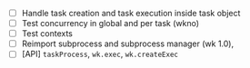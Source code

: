 * [ ] Handle task creation and task execution inside task object
* [ ] Test concurrency in global and per task (wkno)
* [ ] Test contexts
* [ ] Reimport subprocess and subprocess manager (wk 1.0),
* [ ] [API] `taskProcess`, `wk.exec`, `wk.createExec`